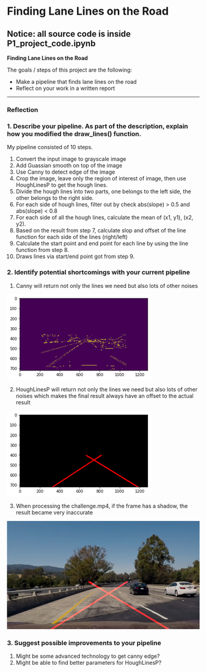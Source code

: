 # **Finding Lane Lines on the Road** 

Notice: all source code is inside P1_project_code.ipynb
---
**Finding Lane Lines on the Road**

The goals / steps of this project are the following:
* Make a pipeline that finds lane lines on the road
* Reflect on your work in a written report

[//]: # (Image References)

[image1]: ./examples/grayscale.jpg "Grayscale"

---

### Reflection

### 1. Describe your pipeline. As part of the description, explain how you modified the draw_lines() function.

My pipeline consisted of 10 steps.

1. Convert the input image to grayscale image
2. Add Guassian smooth on top of the image 
3. Use Canny to detect edge of the image
4. Crop the image, leave only the region of interest of image, then use HoughLinesP to get the hough lines.
5. Divide the hough lines into two parts, one belongs to the left side, the other belongs to the right side.
6. For each side of hough lines, filter out by check abs(slope) > 0.5 and abs(slope) < 0.8
7. For each side of all the hough lines, calculate the mean of (x1, y1), (x2, y2).
8. Based on the result from step 7, calculate slop and offset of the line function for each side of the lines (right/left)
9. Calculate the start point and end point for each line by using the line function from step 8.
10. Draws lines via start/end point got from step 9.


### 2. Identify potential shortcomings with your current pipeline

1. Canny will return not only the lines we need but also lots of other noises

![alt text](./examples/canny.png)

2. HoughLinesP will return not only the lines we need but also lots of other noises which makes the final result always have an offset to the actual result 

![alt text](./examples/houghline.png)

3. When processing the challenge.mp4, if the frame has a shadow, the result became very inaccurate

![alt text](./examples/challenge.jpg)

### 3. Suggest possible improvements to your pipeline

1. Might be some advanced technology to get canny edge?
2. Might be able to find better parameters for HoughLinesP?

